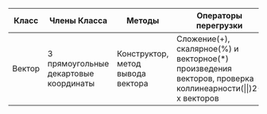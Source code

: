 | Класс  | Члены Класса                          | Методы                             | Операторы перегрузки                                                                                      | Исходные Данные              | Результаты                                                     |
|--------|---------------------------------------|------------------------------------|-----------------------------------------------------------------------------------------------------------|------------------------------|----------------------------------------------------------------|
| Вектор | 3 прямоугольные декартовые координаты | Конструктор, метод вывода вектора  | Сложение(+), скалярное(%) и векторное(*) произведения векторов, проверка коллинеарности(\|\|)2-х векторов | a={ax,ay,az}<br>b={bx,by,bz} | c=(a+a)%b<br>d=ab<br>проверить на коллинеарность векторы a и b |
